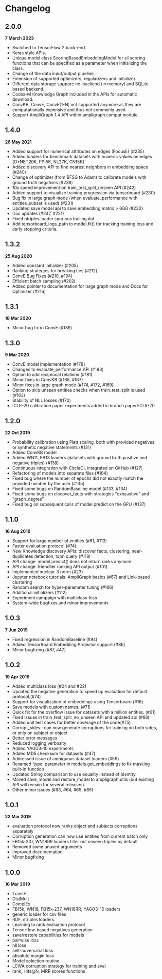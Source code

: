# Changelog

## 2.0.0
**7 March 2023**
- Switched to TensorFlow 2 back-end.
- Keras style APIs.
- Unique model class ScoringBasedEmbeddingModel for all scoring functions that can be specified as a parameter when initializing the class.
- Change of the data input/output pipeline.
- Extension of supported optimizers, regularizers and initializer.
- Different data storage support: no-backend (in memory) and SQLite-based backend.
- Codex-M Knowledge Graph included in the APIs for automatic download.
- ConvKB, ConvE, ConvE(1-N) not supported anymore as they are computationally expensive and thus not commonly used.
- Support AmpliGraph 1.4 API within ampligraph.compat module.

## 1.4.0
**26 May 2021**

- Added support for numerical attributes on edges (FocusE) (#235)
- Added loaders for benchmark datasets with numeric values on edges (O*NET20K, PPI5K, NL27K, CN15K)
- Added discovery API to find nearest neighbors in embedding space (#240)
- Change of optimizer (from BFSG to Adam) to calibrate models with ground truth negatives (#239)
- 10x speed improvement on train_test_split_unseen API (#242)
- Added support to visualize training progression via tensorboard (#230)
- Bug fix in large graph mode (when evaluate_performance with entities_subset is used) (#231)
- Updated save model api to save embedding matrix > 6GB (#233)
- Doc updates (#247, #221)
- Fixed ntriples loader spurious trailing dot.
- Add tensorboard_logs_path to model.fit() for tracking training loss and early stopping criteria.


## 1.3.2
**25 Aug 2020**

- Added constant initializer (#205)
- Ranking strategies for breaking ties (#212)
- ConvE Bug Fixes (#210, #194)
- Efficient batch sampling (#202)
- Added pointer to documentation for large graph mode and Docs for Optimizer (#216)


## 1.3.1 
**18 Mar 2020**

- Minor bug fix in ConvE (#189)


## 1.3.0 
**9 Mar 2020**

- ConvE model Implementation (#178)
- Changes to evaluate_performance API (#183)
- Option to add reciprocal relations (#181)
- Minor fixes to ConvKB (#168, #167)
- Minor fixes in large graph mode (#174, #172, #169)
- Option to skip unseen entities checks when train_test_split is used (#163)
- Stability of NLL losses (#170)
- ICLR-20 calibration paper experiments added in branch paper/ICLR-20 


## 1.2.0 
**22 Oct 2019**

- Probability calibration using Platt scaling, both with provided negatives or synthetic negative statements (#131)
- Added ConvKB model
- Added WN11, FB13 loaders (datasets with ground truth positive and negative triples) (#138)
- Continuous integration with CircleCI, integrated on GitHub (#127)
- Refactoring of models into separate files (#104)
- Fixed bug where the number of epochs did not exactly match the provided number by the user (#135)
- Fixed some bugs on RandomBaseline model (#133, #134)
- Fixed some bugs on discover_facts with strategies "exhaustive" and "graph_degree"
- Fixed bug on subsequent calls of model.predict on the GPU (#137)

## 1.1.0 
**16 Aug 2019**

- Support for large number of entities (#61, #113)
- Faster evaluation protocol (#74)
- New Knowledge discovery APIs: discover facts, clustering, near-duplicates detection, topn query (#118)
- API change: model.predict() does not return ranks anymore
- API change: friendlier ranking API output (#101)
- Implemented nuclear-3 norm (#23)
- Jupyter notebook tutorials: AmpliGraph basics (#67) and Link-based clustering 
- Random search for hyper-parameter tuning (#106)
- Additional initializers (#112)
- Experiment campaign with multiclass-loss
- System-wide bugfixes and minor improvements


## 1.0.3 
**7 Jun 2019**

- Fixed regression in RandomBaseline (#94)
- Added TensorBoard Embedding Projector support (#86)
- Minor bugfixing (#87, #47)


## 1.0.2
**19 Apr 2019**

- Added multiclass loss (#24 and #22)
- Updated the negative generation to speed up evaluation for default protocol.(#74)
- Support for visualization of embeddings using Tensorboard (#16)
- Save models with custom names. (#71)
- Quick fix for the overflow issue for datasets with a million entities. (#61)
- Fixed issues in train_test_split_no_unseen API and updated api (#68)
- Added unit test cases for better coverage of the code(#75)
- Corrupt_sides : can now generate corruptions for training on both sides, or only on subject or object
- Better error messages
- Reduced logging verbosity
- Added YAGO3-10 experiments
- Added MD5 checksum for datasets (#47)
- Addressed issue of ambiguous dataset loaders (#59)
- Renamed ‘type’ parameter in models.get_embeddings  to fix masking built-in function
- Updated String comparison to use equality instead of identity.
- Moved save_model and restore_model to ampligraph.utils (but existing API will remain for several releases).
- Other minor issues (#63, #64, #65, #66)


## 1.0.1 
**22 Mar 2019**

- evaluation protocol now ranks object and subjects corruptions separately
- Corruption generation can now use entities from current batch only
- FB15k-237, WN18RR loaders filter out unseen triples by default
- Removed some unused arguments
- Improved documentation
- Minor bugfixing

## 1.0.0
**16 Mar 2019**

- TransE
- DistMult
- ComplEx
- FB15k, WN18, FB15k-237, WN18RR, YAGO3-10 loaders
- generic loader for csv files
- RDF, ntriples loaders
- Learning to rank evaluation protocol
- Tensorflow-based negatives generation
- save/restore capabilities for models
- pairwise loss
- nll loss
- self-adversarial loss
- absolute margin loss
- Model selection routine
- LCWA corruption strategy for training and eval
- rank, Hits@N, MRR scores functions
